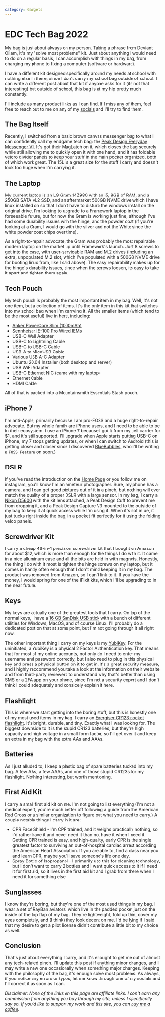 ```yaml
---
category: Gadgets
---
```


# EDC Tech Bag 2022

My bag is just about always on my person. Taking a phrase from Deviant Ollam, it's my "solve most problems" kit. Just about anything I would need to do on a regular basis, I can accomplish with things in my bag, from charging my phone to fixing a computer (software or hardware).

I have a different kit designed specifically around my needs at school with nothing else in there, since I don't carry my school bag outside of school. I can write a different post about that kit if anyone asks for it (its not that interesting) but outside of school, this bag is at my hip pretty much constantly.

I'll include as many product links as I can find. If I miss any of them, feel free to reach out to me on any of my [socials](/) and I'll try to find them.

## The Bag Itself

Recently, I switched from a basic brown canvas messenger bag to what I can confidently call my endgame tech bag: the [Peak Design Everyday Messenger V1](https://www.peakdesign.com/products/everyday-messenger-v1). It's got their MagLatch on it, which closes the bag securely while still allowing me to quickly open it with one hand, and it has foldable velcro divider panels to keep your stuff in the main pocket organized, both of which work great. The 15L is a great size for the stuff I carry and doesn't look too huge when I'm carrying it.

## The Laptop

My current laptop is an [LG Gram 14Z980](https://www.amazon.com/dp/B07B32P1PJ/) with an i5, 8GB of RAM, and a 250GB SATA M.2 SSD, and an aftermarket 500GB NVME drive which I have linux installed on so that I don't have to disturb the windows install on the original drive. I'm looking to upgrade to a Framework laptop in the forseeable future, but for now, the Gram is working just fine, although I've had some durability issues with the hinge, and the powder coat (if you're looking at a Gram, I would go with the silver and not the White since the white powder coat chips over time).

As a right-to-repair advocate, the Gram was probably the most repairable modern laptop on the market up until Framework's launch. Just 8 screws to get into the case, with user-servicable RAM and M.2 drives (including an extra, unpopulated M.2 slot, which I've populated with a 500GB NVME drive for booting linux from, like I said above). The easy repairability makes up for the hinge's durability issues, since when the screws loosen, its easy to take it apart and tighten them again.

## Tech Pouch

My tech pouch is probably the most important item in my bag. Well, it's not one item, but a collection of items. It's the only item in this kit that switches into my school bag when I'm carrying it. All the smaller items (which tend to be the most useful) live in here, including:

- [Anker PowerCore Slim (1000mAh)](https://www.amazon.com/dp/B07QXV6N1B)
- [Sennheiser IE-100 Pro Wired IEMs](https://www.amazon.com/gp/product/B08TCKRRMD/)
- USB-C Wall Adapter
- USB-C to Lightning Cable
- USB-C to USB-C Cable
- USB-A to MicoUSB Cable
- Various USB A-C Adapter
- Ubuntu 20.04 Installer (both desktop and server)
- USB WiFi Adapter
- USB-C Ethernet NIC (came with my laptop)
- Ethernet Cable
- HDMI Cable

All of that is packed into a Mountainsmith Essentials Stash pouch.

## iPhone 7

I'm anti-Apple, primarily because I am pro-FOSS and a huge right-to-repair advocate. But my whole family are iPhone users, and I need to be able to be in their ecosystem. I use an iPhone 7 because I got it from my cell carrier for $1, and it's still supported. I'll upgrade when Apple starts putting USB-C on iPhone, my 7 stops getting updates, or when I can switch to Android (this is getting closer and closer since I discovered [BlueBubbles](https://bluebubbles.app), who I'll be writing a `FOSS Feature` on soon.)

## DSLR

If you've read the introduction on the [Home Page](/) or you follow me on instagram, you'll know I'm an ameteur photographer. Sure, my phone has a camera, and I can get good pictures out of it in a pinch, but nothing will ever match the quality of a proper DSLR with a large sensor. In my bag, I carry a [Nikon D5600](https://www.amazon.com/dp/B01N4KCC2M/) with the kit lens attached, a Peak Design Cuff to prevent me from dropping it, and a Peak Design Capture V3 mounted to the outside of my bag to keep it at quick access while I'm using it. When it's not in ue, it just tucks right inside the bag, in a pocket fit perfectly for it using the folding velco panels.

## Screwdriver Kit

I carry a cheap 48-in-1 precision screwdriver kit that I bought on Amazon for about $12, which is more than enough for the things I do with it. It came in a nice alluminum case and all the bits are held in with magnets. Honestly, the thing I do with it most is tighten the hinge screws on my laptop, but it comes in handy often enough that I don't mind keeping it in my bag. The product was removed from Amazon, so I can't link to it. If you have the money, I would spring for one of the iFixit kits, which I'll be upgrading to in the near future.

## Keys

My keys are actually one of the greatest tools that I carry. On top of the normal keys, I have a [16 GB SanDisk USB stick](https://www.amazon.com/gp/product/B015CH1GTO/) with a bunch of different utilities for Windows, MacOS, and of course Linux. I'll probably do a dedicated post on that at some point, but I'm not going through it all right now.

The other important thing I carry on my keys is my [YubiKey](https://www.yubico.com/). For the uninitiated, a YubiKey is a physical 2 Factor Authentication key. That means that for most of my online accounts, not only do I need to enter my username and password correctly, but I also need to plug in this physical key and press a physical button on it to get in. It's a great security measure, and I highly reccommend you take a look at the information on their website and from third-party reviewers to understand why that's better than using SMS or a 2FA app on your phone, since I'm not a security expert and I don't think I could adequately and consicely explain it here.

## Flashlight

This is where we start getting into the boring stuff, but this is honestly one of my most used items in my bag. I carry an [Energiser CR123 pocket flashlight](https://www.amazon.com/dp/B082XXR78Z/). It's bright, durable, and tiny. Exactly what I was looking for. The biggest downside to it is the stupid CR123 batteries, but they're high capacity and high voltage in a small form factor, so I'll get over it and keep an extra in my bag with the extra AAs and AAAs.

## Batteries

As I just alluded to, I keep a plastic bag of spare batteries tucked into my bag. A few AAs, a few AAAs, and one of those stupid CR123s for my flashlight. Nothing interesting, but worth mentioning.

## First Aid Kit

I carry a small first aid kit on me. I'm not going to list everything (I'm not a medical expert, you're much better off following a guide from the American Red Cross or a similar organization to figure out what you need to carry.) A couple notable things I carry in it are:

- CPR Face Shield - I'm CPR trained, and it weighs practically nothing, so I'd rather have it and never need it than not have it when I need it. Getting CPR trained is easy, and high-quality, early CPR is the single greatest factor to surviving an out-of-hospital cardiac arrest according the American Heart Association. If you are able to, find a class near you and learn CPR, maybe you'll save someone's life one day.
- Spray Bottle of Isopropanol - I primarily use this for cleaning technology, but I don't want to carry 2 bottles and I want quick access to it if I need it for first aid, so it lives in the first aid kit and I grab from there when I need it for something else.

## Sunglasses

I know they're boring, but they're one of the most used things in my bag. I wear a set of RayBan aviators, which live in the padded pocket just on the inside of the top flap of my bag. They're lightweight, fold up thin, cover my eyes completely, and (I think) they look decent on me. I'd be lying if I said that my desire to get a pilot license didn't contribute a little bit to my choice as well.

## Conclusion

That's just about everything I carry, and it's enought to get me out of almost any tech-related pinch. I'll update this post if anything minor changes, and I may write a new one occasionally when something major changes. Keeping with the philosophy of the bag, it's enough solve most problems. As always, if you notice any errors or typos, let me know through one of my socials and I'll correct it as soon as I can.

_Disclaimer: None of the links on this page are affiliate links. I don't earn any commission from anything you buy through my site, unless I specifically say so. If you'd like to support my work and this site, you can [buy me a coffee](https://buymeacoffee.com/morpheus636)._
